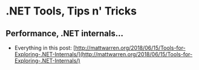 # .NET Tools, Tips n' Tricks

## Performance, .NET internals...

* Everything in this post: [http://mattwarren.org/2018/06/15/Tools-for-Exploring-.NET-Internals/](http://mattwarren.org/2018/06/15/Tools-for-Exploring-.NET-Internals/)